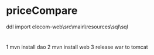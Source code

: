 # priceCompare
ddl import elecom-web\src\main\resources\sql\sql

#
1 mvn install dao
2 mvn install web
3 release war to tomcat

